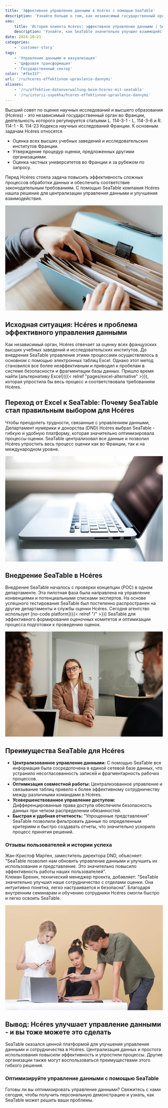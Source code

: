 ```yaml
---
title: 'Эффективное управление данными в Hcéres с помощью SeaTable'
description: 'Узнайте больше о том, как независимый государственный орган использует SeaTable'
seo:
    title: 'История клиента Hcéres: эффективное управление данными | SeaTable'
    description: 'Узнайте, как SeaTable значительно улучшил взаимодействие с отделами оценки, сделав его интуитивно понятным, настраиваемым и безопасным.'
date: 2024-10-21
categories:
    - 'customer-story'
tags:
    - 'Управление данными и визуализация'
    - 'Цифровая трансформация'
    - 'Государственный сектор'
color: '#fbe337'
url: '/ru/hceres-effektivnoe-upravlenie-dannymi'
aliases:
    - '/ru/effektive-datenverwaltung-beim-hceres-mit-seatable'
    - '/ru/istorii-uspekha/hceres-effektivnoe-upravlenie-dannymi'
---
```


Высший совет по оценке научных исследований и высшего образования (Hcéres) - это независимый государственный орган во Франции, деятельность которого регулируется статьями L. 114-3-1 - L. 114-3-6 и R. 114-1 - R. 114-23 Кодекса научных исследований Франции. К основным задачам Hcéres относятся

- Оценка всех высших учебных заведений и исследовательских институтов Франции.
- Утверждение процедур оценки, предложенных другими организациями.
- Оценка частных университетов во Франции и за рубежом по запросу.  


Перед Hcéres стояла задача повысить эффективность сложных процессов обработки данных и обеспечить соответствие законодательным требованиям. С помощью SeaTable компания Hcéres нашла решение для централизации управления данными и улучшения взаимодействия.

![Управление данными с помощью папок устарело и утомительно - Цифровая трансформация с SeaTable](pexels-anete-lusina-4792285-1.jpg)

## Исходная ситуация: Hcéres и проблема эффективного управления данными

Как независимый орган, Hcéres отвечает за оценку всех французских высших учебных заведений и исследовательских институтов. До внедрения SeaTable управление этими процессами осуществлялось в основном с помощью электронных таблиц Excel. Однако этот метод становился все более неэффективным и приводил к пробелам в системе безопасности и фрагментации базы данных. Пришло время найти [альтернативу Excel]({{< relref "pages/excel-alternative" >}}), которая упростила бы весь процесс и соответствовала требованиям Hcéres.

## Переход от Excel к SeaTable: Почему SeaTable стал правильным выбором для Hcéres

Чтобы преодолеть трудности, связанные с управлением данными, Департамент нумерики и донорства (DND) Hcéres выбрал SeaTable - гибкую и удобную платформу, которая значительно оптимизировала процессы оценки. SeaTable централизовал все данные и позволил Hcéres упростить весь процесс оценки как во Франции, так и на международном уровне.

![Цифровое управление с помощью SeaTable](pexels-natri-792199-1.jpg)

## Внедрение SeaTable в Hcéres

Внедрение SeaTable началось с проверки концепции (POC) в одном департаменте. Эта пилотная фаза была направлена на управление конвенциями и потенциальными списками экспертов. На основе успешного тестирования SeaTable был постепенно распространен на другие департаменты и службы оценки Hcéres. Сегодня агентство использует [no-code platform]({{< relref "/" >}}) SeaTable для эффективного формирования оценочных комитетов и оптимизации процесса подготовки к проведению оценок.

![Советы по цифровой трансформации с SeaTable](pexels-edmond-dantes-4342496-1.jpg)

## Преимущества SeaTable для Hcéres

- **Централизованное управление данными:** С помощью SeaTable вся информация была сосредоточена в единой сетевой базе данных, что устранило несогласованность записей и фрагментарность рабочих процессов.
- **Оптимизация совместной работы:** Централизованное управление и связывание таблиц привело к более эффективному сотрудничеству между различными командами в Hcéres.
- **Усовершенствованное управление доступом:** Дифференцированные права доступа обеспечили безопасность данных при четком распределении обязанностей.
- **Быстрая и удобная отчетность:** "Упрощенные представления" SeaTable позволили фильтровать данные по определенным критериям и быстро создавать отчеты, что значительно ускорило процесс принятия решений.

### Отзывы пользователей и истории успеха

Жан-Кристоф Мартен, заместитель директора DND, объясняет: "SeaTable позволил нам обновить управление данными и улучшить их использование и представление. Это значительно повысило эффективность работы наших пользователей".  
Клеман Брехин, технический менеджер проекта, добавляет: "SeaTable значительно улучшил наше сотрудничество с отделами оценки. Она интуитивно понятна, легко настраивается и безопасна". Благодаря внутренним семинарам и обучению сотрудники Hcéres смогли быстро и легко освоить SeaTable.

![Внедрение новой цифровой системы управления данными](pexels-moose-photos-170195-1036641-1.jpg)

## Вывод: Hcéres улучшает управление данными - и вы тоже можете это сделать

SeaTable оказался ценной платформой для улучшения управления данными и сотрудничества в Hcéres. Централизация данных и простота использования повысили эффективность и упростили процессы. Другие организации также могут воспользоваться преимуществами этого гибкого решения.

### Оптимизируйте управление данными с помощью SeaTable

Готовы ли вы оптимизировать управление данными? Свяжитесь с нами сегодня, чтобы получить персональную демонстрацию и узнать, как SeaTable может решить ваши проблемы.
